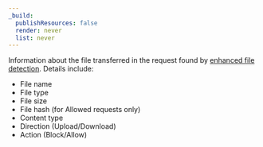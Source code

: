 ```yaml
---
_build:
  publishResources: false
  render: never
  list: never
---
```


Information about the file transferred in the request found by [enhanced file detection](#enhanced-file-detection). Details include: <ul><li>File name</li><li>File type</li><li>File size</li><li>File hash (for Allowed requests only)</li><li>Content type</li><li>Direction (Upload/Download)</li><li>Action (Block/Allow)</li></ul>
